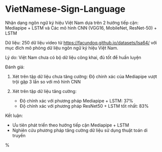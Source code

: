 # VietNamese-Sign-Language

Nhận dạng ngôn ngữ ký hiệu Việt Nam dựa trên 2 hướng tiếp cận: Mediapipe + LSTM và Các mô hình CNN (VGG16, MobileNet, ResNet-50)  + LSTM

Dữ liệu: 250 dữ liệu video từ https://facundoq.github.io/datasets/lsa64/ với mục đích mô phỏng dữ liệu ngôn ngữ ký hiệu Việt Nam. 

Lý do: Việt Nam chưa có bộ dữ liệu công khai, đủ tốt để huấn luyện 


Đánh giá: 

1. Xét trên tập dữ liệu chưa tăng cường: Độ chính xác của Mediapipe vượt trội gập 3 lần so với mô hình CNN

2. Xét trên tập dữ liệu tăng cường:

   - Độ chính xác với phương pháp Mediapipe + LSTM: 37%
   - Độ chính xác với phương pháp ResNet50 + LSTM tốt nhất: 83%
  
Kết luận: 
- Ưu tiên phát triển theo hướng tiếp cận Mediapipe + LSTM
- Nghiên cứu phương pháp tăng cường dữ liệu sử dụng thuật toán di truyền


%
